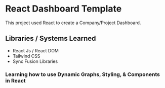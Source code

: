 # React Dashboard Template

This project used React to create a Company/Project Dashboard.

## Libraries / Systems Learned

- React Js / React DOM
- Tailwind CSS
- Sync Fusion Libraries

### Learning how to use Dynamic Graphs, Styling, & Components in React
